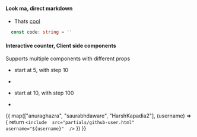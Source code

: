 <include src="partials/layout.html">

  #### Look ma, direct markdown

  <include
    src="partials/card.html"
    title="We can use includes directly in markdown"
    desc="Thats cool"
    linkHref="#"
    linkText="yey!"
  />

  - Thats [cool](https://anuraghazra.dev)

  ```ts
    const code: string = ''
  ```

  #### Interactive counter, Client side components 
  
  Supports multiple components with different props

  - start at 5, with step 10
  - <include src="partials/counter.html" count="5" step="10" />

  - start at 10, with step 100
  - <include src="partials/counter.html" count="10" step="100" />

  {{
    map(["anuraghazra", "saurabhdaware", "HarshKapadia2"], 
    (username) => {
      return `
        <include 
          src="partials/github-user.html" 
          username="${username}" 
        />
      `
    })
  }}

</include>